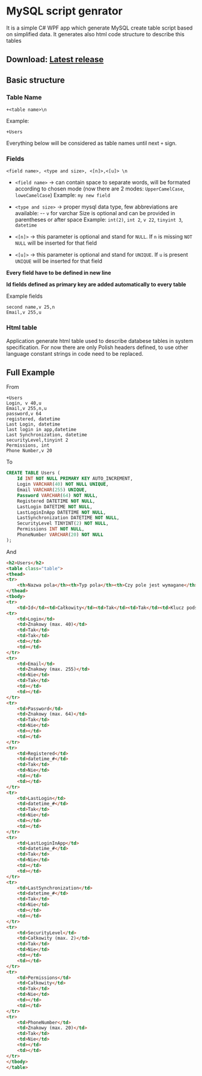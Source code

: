 # MySQL script genrator

It is a simple C# WPF app which generate MySQL create table script based on simplified data. It generates also html code structure to describe this tables 

## Download: [Latest release](https://github.com/Sheryv/MySQL-script-generator/releases/latest)


## Basic structure

### Table Name
```
+<table name>\n
```
Example:
```
+Users
```
Everything below will be considered as table names until next `+` sign.

### Fields
```
<field name>, <type and size>, <[n]>,<[u]> \n
```
 * `<field name>` -> can contain space to separate words, will be formated according to chosen mode (now there are 2 modes: `UpperCamelCase`, `loweCamelCase`)
  Example: `my new field`
  

 * `<type and size>` -> proper mysql data type, few abbreviations are available: 
    -- `v` for varchar
    Size is optional and can be provided in parentheses or after space
    Example: `int(2)`, `int 2`, `v 22`, `tinyint 3`, `datetime` 
 * `<[n]>` -> this parameter is optional and stand for `NULL`. If `n` is missing `NOT NULL` will be inserted for that field
 * `<[u]>` -> this parameter is optional and stand for `UNIQUE`. If `u` is present `UNIQUE` will be inserted for that field

__Every field have to be defined in new line__

__Id fields defined as primary key are added automatically to every table__

Example fields
```
second name,v 25,n 
Email,v 255,u
```


### Html table

Application generate html table used to describe databese tables in system specification.
For now there are only Polish headers defined, to use other language constant strings in code need to be replaced.

## Full Example 
From
``` 
+Users 
Login, v 40,u 
Email,v 255,n,u 
password,v 64 
registered, datetime 
Last Login, datetime 
last login in app,datetime 
Last Synchronization, datetime 
securityLevel,tinyint 2 
Permissions, int 
Phone Number,v 20 
```
To
``` sql
CREATE TABLE Users (
    Id INT NOT NULL PRIMARY KEY AUTO_INCREMENT,
    Login VARCHAR(40) NOT NULL UNIQUE,
    Email VARCHAR(255) UNIQUE,
    Password VARCHAR(64) NOT NULL,
    Registered DATETIME NOT NULL,
    LastLogin DATETIME NOT NULL,
    LastLoginInApp DATETIME NOT NULL,
    LastSynchronization DATETIME NOT NULL,
    SecurityLevel TINYINT(2) NOT NULL,
    Permissions INT NOT NULL,
    PhoneNumber VARCHAR(20) NOT NULL
);
```
And
```html
<h2>Users</h2>
<table class="table">
<thead>
<tr>
    <th>Nazwa pola</th><th>Typ pola</th><th>Czy pole jest wymagane</th><th>Czy wartość jest unikatowa</th><th>Pozostałe atrybuty</th><th>Opis</th></tr>
</thead>
<tbody>
<tr>
    <td>Id</td><td>Całkowity</td><td>Tak</td><td>Tak</td><td>Klucz podstawowy, automatyczna inkrementacja</td><td>Wewnętrzny identyfikator</td></tr>
<tr>
    <td>Login</td>
    <td>Znakowy (max. 40)</td>
    <td>Tak</td>
    <td>Tak</td>
    <td></td>
    <td></td>
</tr>
<tr>
    <td>Email</td>
    <td>Znakowy (max. 255)</td>
    <td>Nie</td>
    <td>Tak</td>
    <td></td>
    <td></td>
</tr>
<tr>
    <td>Password</td>
    <td>Znakowy (max. 64)</td>
    <td>Tak</td>
    <td>Nie</td>
    <td></td>
    <td></td>
</tr>
<tr>
    <td>Registered</td>
    <td>datetime_#</td>
    <td>Tak</td>
    <td>Nie</td>
    <td></td>
    <td></td>
</tr>
<tr>
    <td>LastLogin</td>
    <td>datetime_#</td>
    <td>Tak</td>
    <td>Nie</td>
    <td></td>
    <td></td>
</tr>
<tr>
    <td>LastLoginInApp</td>
    <td>datetime_#</td>
    <td>Tak</td>
    <td>Nie</td>
    <td></td>
    <td></td>
</tr>
<tr>
    <td>LastSynchronization</td>
    <td>datetime_#</td>
    <td>Tak</td>
    <td>Nie</td>
    <td></td>
    <td></td>
</tr>
<tr>
    <td>SecurityLevel</td>
    <td>Całkowity (max. 2)</td>
    <td>Tak</td>
    <td>Nie</td>
    <td></td>
    <td></td>
</tr>
<tr>
    <td>Permissions</td>
    <td>Całkowity</td>
    <td>Tak</td>
    <td>Nie</td>
    <td></td>
    <td></td>
</tr>
<tr>
    <td>PhoneNumber</td>
    <td>Znakowy (max. 20)</td>
    <td>Tak</td>
    <td>Nie</td>
    <td></td>
    <td></td>
</tr>
</tbody>
</table>
```
